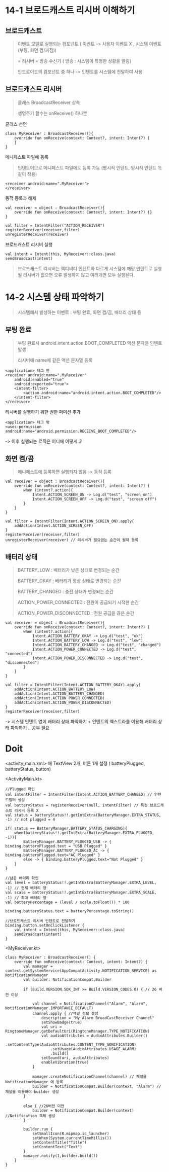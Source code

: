 # 14-1 브로드캐스트 리시버 이해하기

## 브로드캐스트

> 이벤트 모델로 실행되는 컴포넌트 ( 이벤트 -> 사용자 이벤트 X , 시스템 이벤트(부팅, 화면 켬/꺼짐))
>
> = 리시버 = 방송 수신기 ( 방송 : 시스템이 특정한 상황을 알림)
>
> 안드로이드의 컴포넌트 중 하나 -> 인텐트를 시스템에 전달하여 사용

## 브로드캐스트 리시버

> 클래스 BroadcastReceiver 상속
>
> 생명주기 함수는 onReceive() 하나뿐

클래스 선언
~~~
class MyReceiver : BroadcastReceiver(){
    override fun onReceive(context: Context?, intent: Intent?) {
    }
}
~~~

메니페스트 파일에 등록

> 인텐트이므로 메니페스트 파일에도 등록 가능 (명시적 인텐트, 암시적 인텐트 똑같이 작용)
~~~
<receiver android:name=".MyReceiver">
</receiver>
~~~

동적 등록과 해제
~~~
val receiver = object : BroadcastReceiver(){
    override fun onReceive(context: Context?, intent: Intent?) {}
}

val filter = IntentFilter("ACTION_RECEIVER")
registerReceiver(receiver,filter)
unregisterReceiver(receiver)
~~~

브로드캐스트 리시버 실행
~~~
val intent = Intent(this, MyReceiver::class.java)
sendBroadcast(intent)
~~~

> 브로드캐스트 리시버는 액티비티 인텐트와 다르게 시스템에 해당 인텐트로 실행될 리시버가 없으면 오류 발생하지 않고 여러개면 모두 실행된다.

# 14-2 시스템 상태 파악하기

> 시스템에서 발생하는 이벤트 : 부팅 완료, 화면 켬/끔, 배터리 상태 등

## 부팅 완료

> 부팅 완료시 android.intent.action.BOOT_COMPLETED 액션 문자열 인텐트 발생
>
> 리시버에 <action> name에 같은 액션 문자열 등록
~~~
<application> 태그 안
<receiver android:name=".MyReceiver"
    android:enabled="true"
    android:exported="true">
    <intent-filter>
        <action android:name="android.intent.action.BOOT_COMPLETED"/>
    </intent-filter>
</receiver>
~~~

리시버를 실행하기 위한 권한 퍼미션 추가
~~~
<application> 태그 밖
<uses-permission android:name="android.permission.RECEIVE_BOOT_COMPLETED"/>
~~~

-> 이후 실행되는 로직은 어디에 어떻게..?

## 화면 켬/끔

> 메니페스트에 등록하면 실행되지 않음 -> 동적 등록
~~~
val receiver = object : BroadcastReceiver(){
    override fun onReceive(context: Context?, intent: Intent?) {
        when (intent?.action){
            Intent.ACTION_SCREEN_ON -> Log.d("test", "screen on")
            Intent.ACTION_SCREEN_OFF -> Log.d("test", "screen off")
        }
    }
}

val filter = IntentFilter(Intent.ACTION_SCREEN_ON).apply{
    addAction(Intent.ACTION_SCREEN_OFF)
}
registerReceiver(receiver,filter)
unregisterReceiver(receiver) // 리시버가 필요없는 순간이 될때 등록
~~~

## 배터리 상태

> BATTERY_LOW : 배터리가 낮은 상태로 변경되는 순간
> 
> BATTERY_OKAY : 배터리가 정상 상태로 변경되는 순간
>
> BATTERY_CHANGED : 충전 상태가 변경되는 순간
>
> ACTION_POWER_CONNECTED : 전원이 공급되기 시작한 순간
>
> ACTION_POWER_DISCONNECTED : 전원 공급을 끊은 순간

~~~
val receiver = object : BroadcastReceiver(){
    override fun onReceive(context: Context?, intent: Intent?) {
        when (intent?.action){
            Intent.ACTION_BATTERY_OKAY -> Log.d("test", "ok")
            Intent.ACTION_BATTERY_LOW -> Log.d("test", "low")
            Intent.ACTION_BATTERY_CHANGED -> Log.d("test", "changed")
            Intent.ACTION_POWER_CONNECTED -> Log.d("test", "connected")
            Intent.ACTION_POWER_DISCONNECTED -> Log.d("test", "disconnected")
        }
    }
}

val filter = IntentFilter(Intent.ACTION_BATTERY_OKAY).apply{
    addAction(Intent.ACTION_BATTERY_LOW)
    addAction(Intent.ACTION_BATTERY_CHANGED)
    addAction(Intent.ACTION_POWER_CONNECTED)
    addAction(Intent.ACTION_POWER_DISCONNECTED)
}
registerReceiver(receiver,filter)
~~~

-> 시스템 인텐트 없이 배터리 상태 파악하기 + 인텐트의 엑스트라를 이용해 배터리 상태 파악하기 .. 공부 필요

# Doit

<activity_main.xml> 에 TextView 2개, 버튼 1개 설정 ( batteryPlugged, batteryStatus, button)

<ActivityMain.kt>
~~~
//Plugged 확인
val intentFilter = IntentFilter(Intent.ACTION_BATTERY_CHANGED) // 인텐트필터 생성
val batteryStatus = registerReceiver(null, intentFilter) // 특정 브로드캐스트 리시버 등록 X
val status = batteryStatus!!.getIntExtra(BatteryManager.EXTRA_STATUS, -1) // not plugged = 4

if( status == BatteryManager.BATTERY_STATUS_CHARGING){
    when(batteryStatus!!.getIntExtra(BatteryManager.EXTRA_PLUGGED, -1)){
        BatteryManager.BATTERY_PLUGGED_USB -> { binding.batteryPlugged.text = "USB Plugged" }
        BatteryManager.BATTERY_PLUGGED_AC -> { binding.batteryPlugged.text="AC Plugged" }
        else -> { binding.batteryPlugged.text="Not Plugged" }
    }
}

//남은 배터리 확인
val level = batteryStatus!!.getIntExtra(BatteryManager.EXTRA_LEVEL, -1) // 현재 배터리 양
val scale = batteryStatus!!.getIntExtra(BatteryManager.EXTRA_SCALE, -1) // 최대 배터리 양
val batteryPercentage = (level / scale.toFloat()) * 100

binding.batteryStatus.text = batteryPercentage.toString()

//브로드캐스트 리시버 인텐트로 전달하기
binding.button.setOnClickListener {
    val intent = Intent(this, MyReceiver::class.java)
    sendBroadcast(intent)
}
~~~

<MyReceiver.kt>
~~~
class MyReceiver : BroadcastReceiver() {
    override fun onReceive(context: Context, intent: Intent?) {
        val manager = context.getSystemService(AppCompatActivity.NOTIFICATION_SERVICE) as NotificationManager
        val builder: NotificationCompat.Builder

        if (Build.VERSION.SDK_INT >= Build.VERSION_CODES.O) { // 26 버전 이상

            val channel = NotificationChannel("Alarm", "Alarm", NotificationManager.IMPORTANCE_DEFAULT)
            channel.apply { //채널 정보 설정
                description = "My Alarm BroadCastReceiver Channel"
                setShowBadge(true)
                val uri = RingtoneManager.getDefaultUri(RingtoneManager.TYPE_NOTIFICATION)
                val audioAttributes = AudioAttributes.Builder()
                    .setContentType(AudioAttributes.CONTENT_TYPE_SONIFICATION)
                    .setUsage(AudioAttributes.USAGE_ALARM)
                    .build()
                setSound(uri, audioAttributes)
                enableVibration(true)
            }

            manager.createNotificationChannel(channel) // 채널을 NotificationManager 에 등록
            builder = NotificationCompat.Builder(context, "Alarm") // 채널을 이용하여 builder 생성
        }

        else { //26버전 미만
            builder = NotificationCompat.Builder(context) //Notification 객체 생성
        }

        builder.run {
            setSmallIcon(R.mipmap.ic_launcher)
            setWhen(System.currentTimeMillis())
            setContentTitle("Title")
            setContentText("Text")
        }
        manager.notify(1,builder.build())
    }
}
~~~